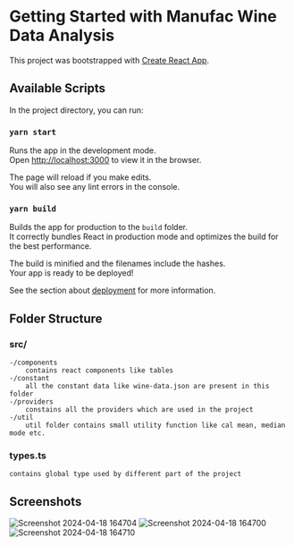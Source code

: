 # Getting Started with Manufac Wine Data Analysis

This project was bootstrapped with [Create React App](https://github.com/facebook/create-react-app).

## Available Scripts

In the project directory, you can run:

### `yarn start`

Runs the app in the development mode.\
Open [http://localhost:3000](http://localhost:3000) to view it in the browser.

The page will reload if you make edits.\
You will also see any lint errors in the console.

### `yarn build`

Builds the app for production to the `build` folder.\
It correctly bundles React in production mode and optimizes the build for the best performance.

The build is minified and the filenames include the hashes.\
Your app is ready to be deployed!

See the section about [deployment](https://facebook.github.io/create-react-app/docs/deployment) for more information.

## Folder Structure
### src/
    -/components
        contains react components like tables
    -/constant
        all the constant data like wine-data.json are present in this folder
    -/providers
        constains all the providers which are used in the project
    -/util
        util folder contains small utility function like cal mean, median mode etc.
### types.ts
    contains global type used by different part of the project
## Screenshots
![Screenshot 2024-04-18 164704](https://github.com/masterghost2002/manufac-wine-rakesh/assets/55751461/febf462b-42c6-4119-bc4b-84f4e8e22374)
![Screenshot 2024-04-18 164700](https://github.com/masterghost2002/manufac-wine-rakesh/assets/55751461/88968123-f7e5-434c-be0b-9594395f1d79)
![Screenshot 2024-04-18 164710](https://github.com/masterghost2002/manufac-wine-rakesh/assets/55751461/14e0434b-f2d5-41c9-958f-da2ac0a4632c)


